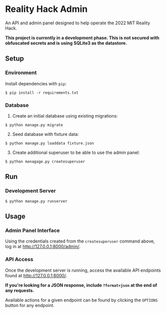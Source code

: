 # Reality Hack Admin

An API and admin panel designed to help operate the 2022 MIT Reality Hack.

**This project is currently in a development phase. This is not secured with obfuscated secrets and is using SQLite3 as the datastore.**

## Setup

### Environment

Install dependencies with `pip`:

```shell
$ pip install -r requirements.txt
```

### Database

1. Create an initial database using existing migrations:

```shell
$ python manage.py migrate
```

2. Seed database with fixture data:

```shell
$ python manage.py loaddata fixture.json
```

3. Create additional superuser to be able to use the admin panel:

```shell
$ python managage.py createsuperuser
```

## Run

### Development Server

```shell
$ python manage.py runserver
```

## Usage

### Admin Panel Interface

Using the credentials created from the `createsuperuser` command above, log in at <http://127.0.0.1:8000/admin/>.

### API Access

Once the development server is running, access the available API endpoints found at <http://127.0.0.1:8000/>.

__If you're looking for a JSON response, include `?format=json` at the end of any requests.__

Available actions for a given endpoint can be found by clicking the `OPTIONS` button for any endpoint.
